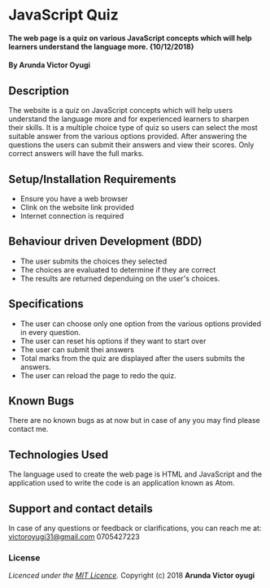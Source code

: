 # JavaScript Quiz

#### The web page is a quiz on various JavaScript concepts which will help learners understand the language more. {10/12/2018}

#### By **Arunda Victor Oyugi**

## Description
The website is a quiz on JavaScript concepts which will help users understand the language more and for experienced learners to sharpen their skills. It is a multiple choice type of quiz so users can select the most suitable answer from the various options provided. After answering the questions the users can submit their answers and view their scores. Only correct answers will have the full marks.
## Setup/Installation Requirements
* Ensure you have a web browser
* Clink on the website link provided
* Internet connection is required

## Behaviour driven Development (BDD)
* The user submits the choices they selected
* The choices are evaluated to determine if they are correct
* The results are returned dependuing on the user's choices.

## Specifications
* The user can choose only one option from the various options provided in every question.
* The user can reset his options if they want to start over
* The user can submit thei answers
* Total marks from the quiz are displayed after the users submits the answers.
* The user can reload the page to redo the quiz.


## Known Bugs
There are no known bugs as at now but in case of any you may find please contact me.
## Technologies Used
The language used to create the web page is HTML and JavaScript and the application used to write the code is an application known as Atom.
## Support and contact details
In case of any questions or feedback or clarifications, you can reach me at:
victoroyugi31@gmail.com
0705427223
### License
*Licenced under the [MIT Licence](licence).*
Copyright (c) 2018 **Arunda Victor oyugi**
